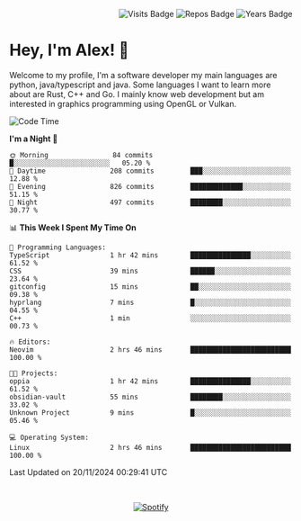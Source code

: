 <p align="right">
  <img src="https://badges.pufler.dev/visits/Alextibtab/Alextibtab" alt="Visits Badge">
  <img src="https://badges.pufler.dev/repos/Alextibtab/" alt="Repos Badge">
  <img src="https://badges.pufler.dev/years/Alextibtab/" alt="Years Badge">
</p>

<h1 align="left">Hey, I'm Alex! 💽 </h1>

Welcome to my profile, I'm a software developer my main languages are python, java/typescript and java. Some languages I want to learn more about are Rust, C++ and Go. I mainly know web development but am interested in graphics programming using OpenGL or Vulkan.

<!--START_SECTION:waka-->
![Code Time](http://img.shields.io/badge/Code%20Time-106%20hrs%203%20mins-blue)

**I'm a Night 🦉** 

```text
🌞 Morning                84 commits          █░░░░░░░░░░░░░░░░░░░░░░░░   05.20 % 
🌆 Daytime                208 commits         ███░░░░░░░░░░░░░░░░░░░░░░   12.88 % 
🌃 Evening                826 commits         █████████████░░░░░░░░░░░░   51.15 % 
🌙 Night                  497 commits         ████████░░░░░░░░░░░░░░░░░   30.77 % 
```


📊 **This Week I Spent My Time On** 

```text
💬 Programming Languages: 
TypeScript               1 hr 42 mins        ███████████████░░░░░░░░░░   61.52 % 
CSS                      39 mins             ██████░░░░░░░░░░░░░░░░░░░   23.64 % 
gitconfig                15 mins             ██░░░░░░░░░░░░░░░░░░░░░░░   09.38 % 
hyprlang                 7 mins              █░░░░░░░░░░░░░░░░░░░░░░░░   04.55 % 
C++                      1 min               ░░░░░░░░░░░░░░░░░░░░░░░░░   00.73 % 

🔥 Editors: 
Neovim                   2 hrs 46 mins       █████████████████████████   100.00 % 

🐱‍💻 Projects: 
oppia                    1 hr 42 mins        ███████████████░░░░░░░░░░   61.52 % 
obsidian-vault           55 mins             ████████░░░░░░░░░░░░░░░░░   33.02 % 
Unknown Project          9 mins              █░░░░░░░░░░░░░░░░░░░░░░░░   05.46 % 

💻 Operating System: 
Linux                    2 hrs 46 mins       █████████████████████████   100.00 % 
```


 Last Updated on 20/11/2024 00:29:41 UTC
<!--END_SECTION:waka-->
&nbsp;<div align="center">
  [![Spotify](https://spotify-now-playing-wine-six.vercel.app/api/spotify?border_color=ffffff)](https://open.spotify.com/user/pmo1v2ejnt42kgp5jar5drtag)
</div>

